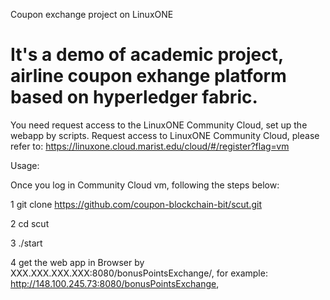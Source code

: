 Coupon exchange project on LinuxONE

# It's a demo of academic project, airline coupon exhange platform based on hyperledger fabric.
You need request access to the LinuxONE Community Cloud, set up the webapp by scripts. Request access to LinuxONE Community Cloud, please refer to: https://linuxone.cloud.marist.edu/cloud/#/register?flag=vm


Usage:

Once you log in Community Cloud vm, following the steps below:

1 git clone https://github.com/coupon-blockchain-bit/scut.git

2 cd scut

3 ./start

4 get the web app in Browser by XXX.XXX.XXX.XXX:8080/bonusPointsExchange/, for example: http://148.100.245.73:8080/bonusPointsExchange,


